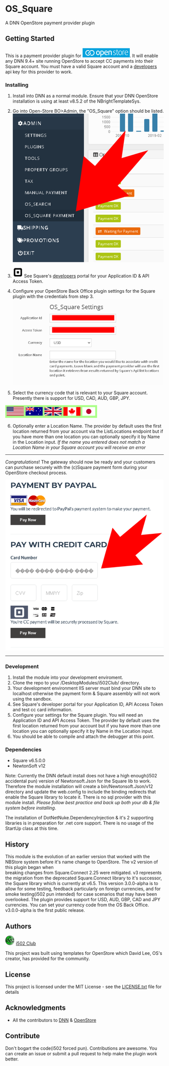 # OS_Square
A DNN OpenStore payment provider plugin

## Getting Started
This is a payment provider plugin for [![OpenStore Ecommerce](assets/images/os_logo_150X29.png)](https://www.openstore-ecommerce.com/en-gb/OpenStore). It will enable any 
DNN 9.4+ site running OpenStore to accept CC payments into their Square account.  You must 
have a valid Square account and a [developers](https://developer.squareup.com/) 
api key for this provider to work.  



### Installing
1. Install into DNN as a normal module.  Ensure that your DNN OpenStore installation is using 
   at least v8.5.2 of the NBrightTemplateSys.


2. Go into Open-Store BO>Admin, the "OS_Square" option should be listed.
![OpenStore Back Office Admin Panel](assets/images/plugin_installed.png)


3. ![Square logo](assets/images/square-logo.png)  See Square's [developers](https://developer.squareup.com/) portal for your Application ID & API Access Token.


4. Configure your OpenStore Back Office plugin settings for the Square plugin with the credentials from step 3. 
![OS_Square Plugin Settings](assets/images/settings.png)


5. Select the currency code that is relevant to your Square account.  Presently there is 
support for USD, CAD, AUD, GBP, JPY.

![OS_Square supported currency flags](assets/images/flags_292X40.png)


6. Optionally enter a Location Name.  The provider by default uses the first location 
returned from your account via the ListLocations endpoint but if you have more than one 
location you can optionally specify it by Name in the Location input.  *If the name 
you entered does not match a Location Name in your Square account you will receive an error*

---

*Congratulations*! The gateway should now be ready and your customers can purchase securely with the (c)Square 
payment form during your OpenStore checkout process.

![Square payment form](assets/images/cc_form.png)

---

### Development
 1. Install the module into your development enviroment.
 2. Clone the repo to your /DesktopModules/i502Club/ directory.
 2. Your development environment IIS server must bind your DNN site to localhost 
	otherwise the payment form & Square assembly will not work using the sandbox.  
 3. See Square's developer portal for your Application ID, API Access Token and test cc card information.
 4. Configure your settings for the Square plugin.  You will need an Application ID and API Access Token.
	The provider by default uses the first location returned from your account but if you have more 
	than one location you can optionally specify it by Name in the Location input.
 5. You should be able to compile and attach the debugger at this point.


### Dependencies

 * Square v6.5.0.0
 * NewtonSoft v12 
 
 Note: Currently the DNN default install does not have a high enough(i502 accidental pun)
 version of Newtonsoft.Json for the Square lib to work. Therefore the module installation 
 will create a bin/Newtonsoft.Json/v12 directory and update the web.config to include 
 the binding redirects that enable the Square library to locate it. There is no sql 
 provider with this module install. *Please follow best practice and back up both 
 your db &  file system before installing*.

The installation of DotNetNuke.DependencyInjection & it's 2 supporting 
libraries is in preparation for .net core support.  There is no usage of the 
StartUp class at this time.

## History
This module is the evolution of an earlier version that worked with the NBStore system 
before it's name change to OpenStore. The v2 version of this plugin began when  
breaking changes from Square.Connect 2.25 were mitigated. v3 represents the migration 
from the deprecated Square.Connect library to it's successor,  the Square library 
which is currently at v6.5. This version 3.0.0-alpha is to allow for some testing, 
feedback particularly on foreign currencies, and for smoke testing(i502 pun intended) for 
case scenarios that may have been overlooked.  The plugin provides support for 
USD, AUD, GBP, CAD and JPY currencies.  You can set your currency code from the 
OS Back Office.  v3.0.0-alpha is the first public release.


## Authors
[![OpenStore Ecommerce](assets/images/icon_extension.png)](https://www.i502.club) [i502 Club](https://www.i502.club)

This project was built using templates for OpenStore which David Lee, OS's creator, has provided for the community.

## License
This project is licensed under the MIT License - see the [LICENSE.txt](LICENSE.txt) file for details

## Acknowledgments
* All the contributors to [DNN](https://github.com/dnnsoftware/Dnn.Platform) & [OpenStore]( https://github.com/openstore-ecommerce/OpenStore) 

## Contribute
 Don't bogart the code(i502 forced pun). Contributions are awesome.  You can create an issue or submit a pull request
 to help make the plugin work better.